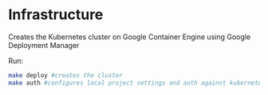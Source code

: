# Infrastructure

Creates the Kubernetes cluster on Google Container Engine using Google Deployment Manager

Run:

```bash
make deploy #creates the cluster
make auth #configures local project settings and auth against kubernetes, so you can use kubectl.
```

